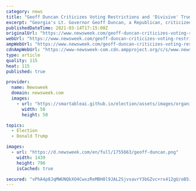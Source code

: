 ```yaml
---
category: news
title: "Geoff Duncan Criticizes Voting Restrictions and 'Divisive' Trump, Rules Out GOP Senate Run"
excerpt: "Georgia's Lt. Governor Geoff Duncan, a Republican, criticized GOP-led efforts in his state—and across the country—to restrict voting while also slamming former President Donald Trump's \"divisive\" politics. Earlier this month, Georgia's State House ..."
publishedDateTime: 2021-03-14T17:15:00Z
originalUrl: "https://www.newsweek.com/geoff-duncan-criticizes-voting-restrictions-divisive-trump-rules-out-gop-senate-run-1576018"
webUrl: "https://www.newsweek.com/geoff-duncan-criticizes-voting-restrictions-divisive-trump-rules-out-gop-senate-run-1576018"
ampWebUrl: "https://www.newsweek.com/geoff-duncan-criticizes-voting-restrictions-divisive-trump-rules-out-gop-senate-run-1576018?amp=1"
cdnAmpWebUrl: "https://www-newsweek-com.cdn.ampproject.org/c/s/www.newsweek.com/geoff-duncan-criticizes-voting-restrictions-divisive-trump-rules-out-gop-senate-run-1576018?amp=1"
type: article
quality: 115
heat: 115
published: true

provider:
  name: Newsweek
  domain: newsweek.com
  images:
    - url: "https://smartableai.github.io/election/assets/images/organizations/newsweek.com-50x50.jpg"
      width: 50
      height: 50

topics:
  - Election
  - Donald Trump

images:
  - url: "https://d.newsweek.com/en/full/1755663/geoff-duncan.png"
    width: 1439
    height: 796
    isCached: true

secured: "vPhA4p8JqMWUNQkXO4CwxzReMBH0l9JAL2SjvsavrY3bGZvc+rx412gU/oB5iHw+OLC/6EeLpROrUpibhsJQTmvTZlYCrEcy2SCt/zY6OS34ZwqaBh9uJemFSTP4dC4pvVvAb02QWs8L1uurQ/GvDUe0JaEo+I4acpHtYr1+Dz9TW6z21lvj75yMD0TQ2vslfNfR4kfzyZ/JvoydcOyWJQqWq2aztw5Ete4SGpWV9UJ3V1gIERAgsvrur1vTRGpZRPlrtPQUkBY2ZMBIZQUohuoeMFkO2qK+dIwGBIbECou1fkqWkXM3kWUVnXvb7EUANgLUmJMSK6zZi0+/iyGdyDE+NDFnTLtwrL3fvVKi/EM=;0lKzD4zEclckLujonrO5VA=="
---
```


